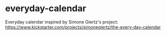 # everyday-calendar
Everyday calendar inspired by Simone Giertz's project: https://www.kickstarter.com/projects/simonegiertz/the-every-day-calendar
